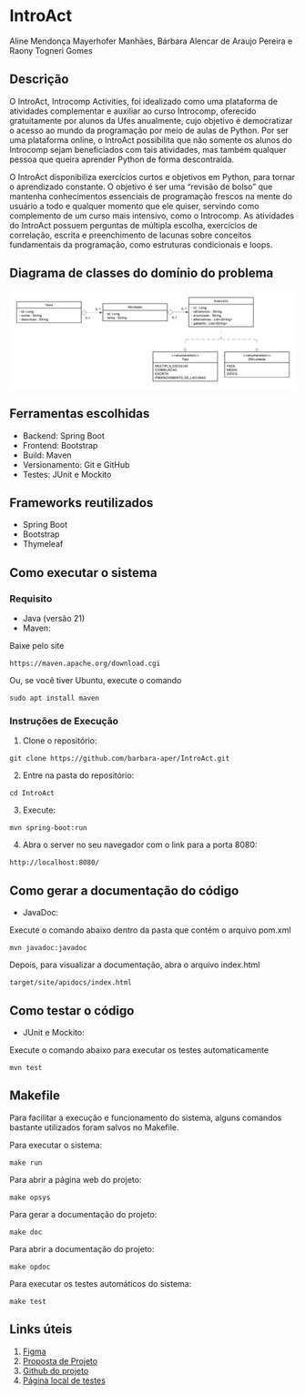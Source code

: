 # IntroAct
Aline Mendonça Mayerhofer Manhães, Bárbara Alencar de Araujo Pereira e Raony Togneri Gomes

## Descrição
O IntroAct, Introcomp Activities, foi idealizado como uma plataforma de atividades complementar e auxiliar ao curso Introcomp, oferecido gratuitamente por alunos da Ufes anualmente, cujo objetivo é democratizar o acesso ao mundo da programação por meio de aulas de Python. Por ser uma plataforma online, o IntroAct possibilita que não somente os alunos do Introcomp sejam beneficiados com tais atividades, mas também qualquer pessoa que queira aprender Python de forma descontraída. 

O IntroAct disponibiliza exercícios curtos e objetivos em Python, para tornar o aprendizado constante. O objetivo é ser uma “revisão de bolso” que mantenha conhecimentos essenciais de programação frescos na mente do usuário a todo e qualquer momento que ele quiser, servindo como complemento de um curso mais intensivo, como o Introcomp. As atividades do IntroAct possuem perguntas de múltipla escolha, exercícios de correlação, escrita e preenchimento de lacunas sobre conceitos fundamentais da programação, como estruturas condicionais e loops.

## Diagrama de classes do domínio do problema
![Diagrama UML](UML.png)

## Ferramentas escolhidas
- Backend: Spring Boot
- Frontend: Bootstrap
- Build: Maven
- Versionamento: Git e GitHub
- Testes: JUnit e Mockito

## Frameworks reutilizados
- Spring Boot
- Bootstrap
- Thymeleaf

## Como executar o sistema
### Requisito
- Java (versão 21)
- Maven:

Baixe pelo site
```
https://maven.apache.org/download.cgi
```
Ou, se você tiver Ubuntu, execute o comando
```
sudo apt install maven
```
### Instruções de Execução
1. Clone o repositório:
```
git clone https://github.com/barbara-aper/IntroAct.git
```
2. Entre na pasta do repositório:
```
cd IntroAct
```
3. Execute:
```
mvn spring-boot:run
```
4. Abra o server no seu navegador com o link para a porta 8080:
```
http://localhost:8080/
```

## Como gerar a documentação do código
- JavaDoc:

Execute o comando abaixo dentro da pasta que contém o arquivo pom.xml
```
mvn javadoc:javadoc
```
Depois, para visualizar a documentação, abra o arquivo index.html
```
target/site/apidocs/index.html
```

## Como testar o código
- JUnit e Mockito:

Execute o comando abaixo para executar os testes automaticamente
```
mvn test
```

## Makefile
Para facilitar a execução e funcionamento do sistema, alguns comandos bastante utilizados foram salvos no Makefile.

Para executar o sistema:
```
make run
```
Para abrir a página web do projeto:
```
make opsys
```
Para gerar a documentação do projeto:
```
make doc
```
Para abrir a documentação do projeto:
```
make opdoc
```
Para executar os testes automáticos do sistema:
```
make test
```

## Links úteis
1. [Figma](https://www.figma.com/design/9x6Vid5HhN2tHv1BTIix64/IntroAct?node-id=0-1&p=f)
2. [Proposta de Projeto](https://docs.google.com/document/d/1AbIpTwdoQhO9LcvEFK6X2nOIlPTqKL4j0UVvDhPbMDU/edit?tab=t.0)
3. [Github do projeto](https://github.com/barbara-aper/IntroAct)
4. [Página local de testes](http://localhost:8080/)
